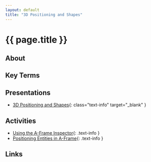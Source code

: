 ```yaml
---
layout: default
title: "3D Positioning and Shapes"
---
```


# {{ page.title }}

## About

## Key Terms

## Presentations

- [3D Positioning and Shapes](presentation/3d.pdf){: class="text-info" target="_blank" } <i class="fas fa-file-pdf session-icon"></i>

## Activities

- [Using the A-Frame Inspector](activity_inspector){: .text-info }
- [Positioning Entities in A-Frame](activity_positioning){: .text-info }

## Links

